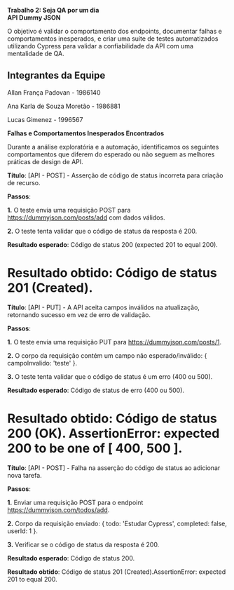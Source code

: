 **Trabalho 2: Seja QA por um dia**  
**API Dummy JSON**

O objetivo é validar o comportamento dos endpoints, documentar falhas e comportamentos inesperados, e criar uma suíte de testes automatizados utilizando Cypress para validar a confiabilidade da API com uma mentalidade de QA.

## **Integrantes da Equipe**

Allan França Padovan \- 1986140

Ana Karla de Souza Moretão \- 1986881

Lucas Gimenez \- 1996567

**Falhas e Comportamentos Inesperados Encontrados**

Durante a análise exploratória e a automação, identificamos os seguintes comportamentos que diferem do esperado ou não seguem as melhores práticas de design de API.

**Título**: \[API \- POST\] \- Asserção de código de status incorreta para criação de recurso.

**Passos**:

**1\.** O teste envia uma requisição POST para https://dummyjson.com/posts/add com dados válidos.

**2\.** O teste tenta validar que o código de status da resposta é 200\.

**Resultado esperado**: Código de status 200 (expected 201 to equal 200).

**Resultado obtido**: Código de status 201 (Created).
======================================================================================================================
**Título**: \[API \- PUT\] \- A API aceita campos inválidos na atualização, retornando sucesso em vez de erro de validação.

**Passos**:

**1\.** O teste envia uma requisição PUT para https://dummyjson.com/posts/1.

**2\.** O corpo da requisição contém um campo não esperado/inválido: { campoInvalido: 'teste' }.

**3\.** O teste tenta validar que o código de status é um erro (400 ou 500).

**Resultado esperado**: Código de status de erro (400 ou 500).

**Resultado obtido**: Código de status 200 (OK). AssertionError: expected 200 to be one of \[ 400, 500 \].
=====================================================================================================================

**​Título**: \[API \- POST\] \- Falha na asserção do código de status ao adicionar nova tarefa.

​**Passos**:

**​1.** Enviar uma requisição POST para o endpoint https://dummyjson.com/todos/add.

**​2.** Corpo da requisição enviado: { todo: 'Estudar Cypress', completed: false, userId: 1 }.

**3\.** ​Verificar se o código de status da resposta é 200\.

**​Resultado esperado**: Código de status 200\.

**​Resultado obtido**: Código de status 201 (Created). ​AssertionError: expected 201 to equal 200\.

